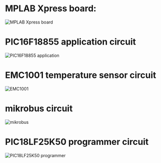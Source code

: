 
# MPLAB Xpress board:
![MPLAB Xpress board](https://s3-eu-west-1.amazonaws.com/microchip/mplabxpress.png)<br>
# PIC16F18855 application circuit
![PIC16F18855 application](https://s3-eu-west-1.amazonaws.com/microchip/application.png)<br>
# EMC1001 temperature sensor circuit
![EMC1001](https://s3-eu-west-1.amazonaws.com/microchip/EMC1001.png)<br>
# mikrobus circuit
![mikrobus](https://s3-eu-west-1.amazonaws.com/microchip/mikrobus.png)<br>
# PIC18LF25K50 programmer circuit
![PIC18LF25K50 programmer](https://s3-eu-west-1.amazonaws.com/microchip/programmer.png)<br>
